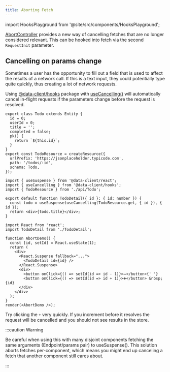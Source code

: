 ```yaml
---
title: Aborting Fetch
---
```


import HooksPlayground from '@site/src/components/HooksPlayground';

[AbortController](https://developer.mozilla.org/en-US/docs/Web/API/AbortController) provides a new way of cancelling
fetches that are no longer considered relevant. This can be hooked into fetch via the second `RequestInit` parameter.

## Cancelling on params change

Sometimes a user has the opportunity to fill out a field that is used to affect the results of a network call.
If this is a text input, they could potentially type quite quickly, thus creating a lot of network requests.

Using [@data-client/hooks](https://www.npmjs.com/package/@data-client/hooks) package with [useCancelling()](/docs/api/useCancelling) will automatically cancel in-flight requests if the parameters
change before the request is resolved.

<HooksPlayground>

```tsx title="api/Todo.ts" collapsed
export class Todo extends Entity {
  id = 0;
  userId = 0;
  title = '';
  completed = false;
  pk() {
    return `${this.id}`;
  }
}
export const TodoResource = createResource({
  urlPrefix: 'https://jsonplaceholder.typicode.com',
  path: '/todos/:id',
  schema: Todo,
});
```

```tsx title="TodoDetail.tsx" {6}
import { useSuspense } from '@data-client/react';
import { useCancelling } from '@data-client/hooks';
import { TodoResource } from './api/Todo';

export default function TodoDetail({ id }: { id: number }) {
  const todo = useSuspense(useCancelling(TodoResource.get, { id }), { id });
  return <div>{todo.title}</div>;
}
```

```tsx title="Demo" collapsed
import React from 'react';
import TodoDetail from './TodoDetail';

function AbortDemo() {
  const [id, setId] = React.useState(1);
  return (
    <div>
      <React.Suspense fallback="...">
        <TodoDetail id={id} />
      </React.Suspense>
      <div>
        <button onClick={() => setId(id => id - 1)}>➖</button>{' '}
        <button onClick={() => setId(id => id + 1)}>➕</button> &nbsp;{id}
      </div>
    </div>
  );
}
render(<AbortDemo />);
```

</HooksPlayground>

Try clicking the `+` very quickly. If you increment before it resolves the request will be cancelled and you should
not see results in the store.

:::caution Warning

Be careful when using this with many disjoint components fetching the same
arguments (Endpoint/params pair) to useSuspense(). This solution aborts fetches per-component,
which means you might end up canceling a fetch that another component still cares about.

:::
